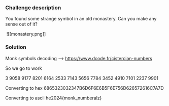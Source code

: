 ### Challenge description
You found some strange symbol in an old monastery. Can you make any sense out of it?

 ![[monastery.png]]

### Solution

Monk symbols decoding --> https://www.dcode.fr/cistercian-numbers

So we go to work

3 9058 9177 8201 6164 2533 7143 5656 7784 3452 4910 7101 2237 9901

Converting to hex
6865323032347B6D6F6E6B5F6E756D626572616C7A7D

Converting to ascii
he2024{monk_numberalz}
